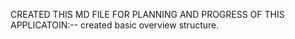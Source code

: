 CREATED THIS MD FILE FOR PLANNING AND PROGRESS OF THIS APPLICATOIN:--
created basic overview structure.